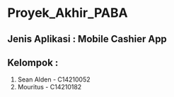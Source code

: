 # Proyek_Akhir_PABA
## Jenis Aplikasi : Mobile Cashier App
## Kelompok : 
1. Sean Alden - C14210052
2. Mouritus - C14210182  
